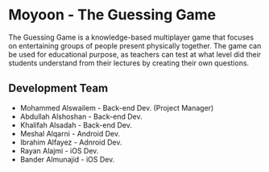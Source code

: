 # Moyoon - The Guessing Game
The Guessing Game is a knowledge-based multiplayer game that focuses on entertaining
groups of people present physically together. The game can be used for
educational purpose, as teachers can test at what level did their students understand from
their lectures by creating their own questions.

## Development Team
* Mohammed Alswailem - Back-end Dev. (Project Manager)
* Abdullah Alshoshan - Back-end Dev.
* Khalifah Alsadah - Back-end Dev.
* Meshal Alqarni - Android Dev.
* Ibrahim Alfayez - Adnroid Dev.
* Rayan Alajmi - iOS Dev.
* Bander Almunajid - iOS Dev.

